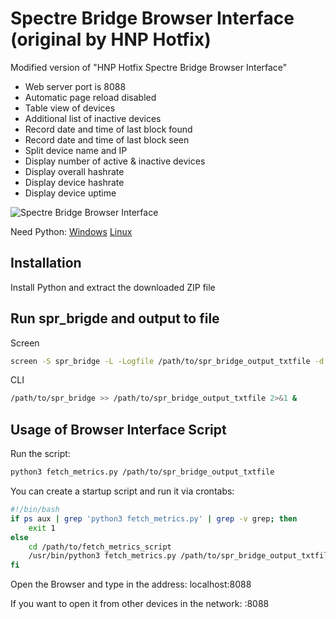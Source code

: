 # Spectre Bridge Browser Interface (original by HNP Hotfix)

Modified version of "HNP Hotfix Spectre Bridge Browser Interface"
- Web server port is 8088
- Automatic page reload disabled
- Table view of devices
- Additional list of inactive devices
- Record date and time of last block found
- Record date and time of last block seen
- Split device name and IP
- Display number of active & inactive devices
- Display overall hashrate
- Display device hashrate
- Display device uptime

![Spectre Bridge Browser Interface](https://github.com/user-attachments/assets/62e0ed06-96a9-474e-8e52-3772d977003b)

Need Python:
[Windows](https://www.python.org/downloads/windows/)
[Linux](https://www.python.org/downloads/source/)


## Installation
Install Python and extract the downloaded ZIP file

## Run spr_brigde and output to file
Screen
```bash
screen -S spr_bridge -L -Logfile /path/to/spr_bridge_output_txtfile -d -m /path/to/spr_bridge
```

CLI
```bash
/path/to/spr_bridge >> /path/to/spr_bridge_output_txtfile 2>&1 &
```

## Usage of Browser Interface Script
Run the script:
```bash
python3 fetch_metrics.py /path/to/spr_bridge_output_txtfile
```


You can create a startup script and run it via crontabs:
```bash
#!/bin/bash
if ps aux | grep 'python3 fetch_metrics.py' | grep -v grep; then
    exit 1
else
    cd /path/to/fetch_metrics_script
    /usr/bin/python3 fetch_metrics.py /path/to/spr_bridge_output_txtfile
fi
```

Open the Browser and type in the address: localhost:8088

If you want to open it from other devices in the network: <IP>:8088

